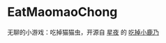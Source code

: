 # EatMaomaoChong
无聊的小游戏：吃掉猫猫虫，开源自
[星夜](https://github.com/arcxingye)
的
[吃掉小鹿乃](https://github.com/arcxingye/EatKano)
